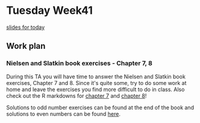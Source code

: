 # Tuesday Week41

[slides for today](https://github.com/cpantea/Evolutionary_Thinking_2023/blob/main/week41/Wednesday/Week41_Wed.pdf)

## Work plan

### Nielsen and Slatkin book exercises - Chapter 7, 8

During this TA you will have time to answer the Nielsen and Slatkin book exercises, Chapter 7 and 8. Since it's quite some, try to do some work at home and leave the exercises you find more difficult to do in class. Also check out the R markdowns for [chapter 7](https://github.com/cpantea/Evolutionary_Thinking_2023/blob/main/week41/Wednesday/NS_ch7.Rmd) and [chapter 8](https://github.com/cpantea/Evolutionary_Thinking_2023/blob/main/week41/Wednesday/NS_ch8.Rmd)!

Solutions to odd number exercises can be found at the end of the book and solutions to even numbers can be found [here](http://people.bu.edu/msoren/BI515_2014/EvenNumberedSolutions.pdf).
